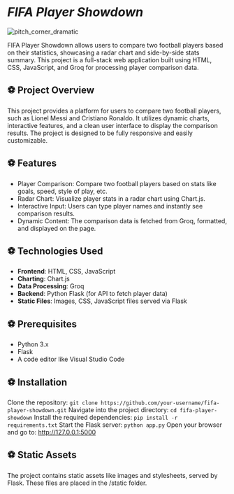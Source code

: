 # ***FIFA Player Showdown***


![pitch_corner_dramatic](https://github.com/user-attachments/assets/a12e206f-0c77-453c-9acf-7edbbaffddaf)

FIFA Player Showdown allows users to compare two football players based on their statistics, showcasing a radar chart and side-by-side stats summary. This project is a full-stack web application built using HTML, CSS, JavaScript, and Groq for processing player comparison data.

## ⚽ Project Overview  
This project provides a platform for users to compare two football players, such as Lionel Messi and Cristiano Ronaldo. It utilizes dynamic charts, interactive features, and a clean user interface to display the comparison results. The project is designed to be fully responsive and easily customizable.

## ⚽ Features  
- Player Comparison: Compare two football players based on stats like goals, speed, style of play, etc.  
- Radar Chart: Visualize player stats in a radar chart using Chart.js.  
- Interactive Input: Users can type player names and instantly see comparison results.  
- Dynamic Content: The comparison data is fetched from Groq, formatted, and displayed on the page.

## ⚽ Technologies Used  
- **Frontend**: HTML, CSS, JavaScript  
- **Charting**: Chart.js  
- **Data Processing**: Groq  
- **Backend**: Python Flask (for API to fetch player data)  
- **Static Files**: Images, CSS, JavaScript files served via Flask

## ⚽ Prerequisites  
- Python 3.x  
- Flask  
- A code editor like Visual Studio Code

## ⚽ Installation
Clone the repository:
`git clone https://github.com/your-username/fifa-player-showdown.git`
Navigate into the project directory:
`cd fifa-player-showdown`
Install the required dependencies:
`pip install -r requirements.txt`
Start the Flask server:
`python app.py`
Open your browser and go to:
http://127.0.0.1:5000

## ⚽ Static Assets
The project contains static assets like images and stylesheets, served by Flask. These files are placed in the /static folder.
